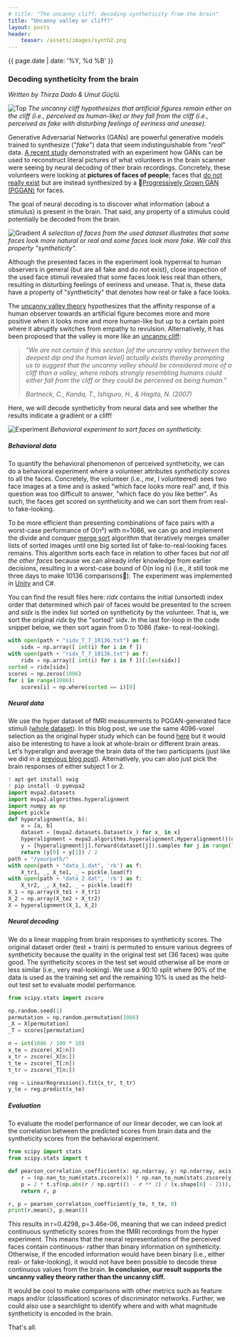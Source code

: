 ```yaml
---
# title: "The uncanny cliff: decoding syntheticity from the brain"
title: "Uncanny valley or cliff?"
layout: posts
header:
    teaser: /assets/images/synth2.png
---
```


{{ page.date | date: '%Y, %d %B' }}

### Decoding syntheticity from the brain

_Written by Thirza Dado & Umut Güçlü._

![Top](/assets/images/synth3.png)
*The uncanny cliff hypothesizes that artificial figures remain either on the cliff (i.e., perceived as human-like) or they fall from the cliff (i.e., perceived as fake with disturbing feelings of eeriness and unease).*

Generative Adversarial Networks (GANs) are powerful generative models trained to synthesize ("_fake_") data that seem indistinguishable from "_real_" data. [A recent study](https://www.nature.com/articles/s41598-021-03938-w) demonstrated with an experiment how GANs can be used to reconstruct literal pictures of what volunteers in the brain scanner were seeing by neural decoding of their brain recordings. Concretely, these volunteers were looking at **pictures of faces of people**; faces that [do not really exist](https://thispersondoesnotexist.com/) but are instead synthesized by a 🤖[Progressively Grown GAN (PGGAN)](https://github.com/tkarras/progressive_growing_of_gans) for faces.

The goal of neural decoding is to discover what information (about a stimulus) is present in the brain. That said, any property of a stimulus could potentially be decoded from the brain.

![Gradient](/assets/images/grad2.png)
*A selection of faces from the used dataset illustrates that some faces look more natural or real and some faces look more fake. We call this property "syntheticity".*

Although the presented faces in the experiment look hyperreal to human observers in general (but are all fake and do not exist), close inspection of the used face stimuli revealed that some faces look less real than others, resulting in disturbing feelings of eeriness and unease. That is, these data have a property of "syntheticity" that denotes how real or fake a face looks.

The [uncanny valley theory](https://web.ics.purdue.edu/~drkelly/MoriTheUncannyValley1970.pdf) hypothesizes that the affinity response of a human observer towards an artificial figure becomes more and more positive when it looks more and more human-like but up to a certain point where it abruptly switches from empathy to revulsion. Alternatively, it has been proposed that the valley is more like an [uncanny cliff](https://ieeexplore.ieee.org/stamp/stamp.jsp?arnumber=4415111&casa_token=VDO-WB9Ov5EAAAAA:JQY0Zg4MJUUOpjTcuTpoXxaGc51VdSXqjboQhzgD-3yijNYFhg2F69jr198-GiK_r8XRZFKKknSo&tag=1):

> _"We are not certain if this section [of the uncanny valley between the deepest dip and the human level] actually exists thereby prompting us to suggest that the uncanny valley should be considered more of a cliff than a valley, where robots strongly resembling humans could either fall from the cliff or they could be perceived as being human."_
>
><cite>Bartneck, C., Kanda, T., Ishiguro, H., & Hagita, N. (2007)</cite>

Here, we will decode syntheticity from neural data and see whether the results indicate a gradient or a cliff!

![Experiment](/assets/images/exp.png)
*Behavioral experiment to sort faces on syntheticity.*

##### Behavioral data

To quantify the behavioral phenomenon of perceived syntheticity, we can do a behavioral experiment where a volunteer attributes _syntheticity scores_ to all the faces. Concretely, the volunteer (i.e., _me_, I volunteered) sees two face images at a time and is asked "which face looks more real" and, if this question was too difficult to answer, "which face do you like better". As such, the faces get scored on syntheticity and we can sort them from real- to fake-looking.

To be more efficient than presenting combinations of face pairs with a worst-case performance of O(n²) with n=1086, we can go and implement the divide and conquer [merge sort](https://www.geeksforgeeks.org/merge-sort/) algorithm that iteratively merges smaller lists of sorted images until one big sorted list of fake-to-real-looking faces remains. This algorithm sorts each face in relation to other faces but _not all the other faces_ because we can already infer knowledge from earlier decisions, resulting in a worst-case bound of O(n log n) (i.e., it still took me three days to make 10136 comparisons😬). The experiment was implemented in [Unity](https://unity.com/) and C#.

You can find the result files here: _ridx_ contains the initial (unsorted) index order that determined which pair of faces would be presented to the screen and _sidx_ is the index list sorted on syntheticity by the volunteer. That is, we sort the original _ridx_ by the "sorted" _sidx_. In the last for-loop in the code snippet below, we then sort again from 0 to 1086 (fake- to real-looking).

```python
with open(path + "sidx_T_7_10136.txt") as f:
    sidx = np.array([ int(i) for i in f ])
with open(path + "ridx_T_7_10136.txt") as f:
    ridx = np.array([ int(i) for i in f ])[:len(sidx)]
sorted = ridx[sidx]
scores = np.zeros(1086)
for i in range(1086):
    scores[i] = np.where(sorted == i)[0]
```

##### Neural data
We use the hyper dataset of fMRI measurements to PGGAN-generated face stimuli ([whole dataset](https://openneuro.org/datasets/ds004280/versions/1.0.0)). In this blog post, we use the same 4096-voxel selection as the original hyper study which can be found [here](https://drive.google.com/drive/u/1/folders/1OW0cfnoP8_tZBGWLbpiPPX81QH9pusjv) but it would also be interesting to have a look at whole-brain or different brain areas. Let's hyperalign and average the brain data of the two participants (just like we did in a [previous blog post](https://medium.com/neural-coding-lab/neural-decoding-w-synthesized-reality-5eeb476f399)). Alternatively, you can also just pick the brain responses of either subject 1 or 2.

```python
! apt-get install swig
! pip install -U pymvpa2
import mvpa2.datasets
import mvpa2.algorithms.hyperalignment
import numpy as np
import pickle
def hyperalignment(a, b):
    x = [a, b]
    dataset = [mvpa2.datasets.Dataset(x_) for x_ in x]
    hyperalignment = mvpa2.algorithms.hyperalignment.Hyperalignment()(dataset)
    y = [hyperalignment[j].forward(dataset[j]).samples for j in range(len(dataset))]
    return (y[0] + y[1]) / 2
path = "/yourpath/"
with open(path + "data_1.dat", 'rb') as f:
    X_tr1, _, X_te1, _ = pickle.load(f)
with open(path + "data_2.dat", 'rb') as f:
    X_tr2, _, X_te2, _ = pickle.load(f)
X_1 = np.array(X_te1 + X_tr1)
X_2 = np.array(X_te2 + X_tr2)
X = hyperalignment(X_1, X_2)
```

##### Neural decoding
We do  a linear mapping from brain responses to syntheticity scores. The original dataset order (test + train) is permuted to ensure various degrees of syntheticity because the quality in the original test set (36 faces) was quite good. The syntheticity scores in the test set would otherwise all be more or less similar (i.e., very real-looking). We use a 90:10 split where 90% of the data is used as the training set and the remaining 10% is used as the held-out test set to evaluate model performance.

```python
from scipy.stats import zscore

np.random.seed(1)
permutation = np.random.permutation(1086)
_X = X[permutation]
_T = scores[permutation]

n = int(1086 / 100 * 10)
x_te = zscore(_X[:n])
x_tr = zscore(_X[n:])
t_te = zscore(_T[:n])
t_tr = zscore(_T[n:])

reg = LinearRegression().fit(x_tr, t_tr)
y_te = reg.predict(x_te)
```

##### Evaluation
To evaluate the model performance of our linear decoder, we can look at the correlation between the predicted scores from brain data and the syntheticity scores from the behavioral experiment.

```python
from scipy import stats
from scipy.stats import t

def pearson_correlation_coefficient(x: np.ndarray, y: np.ndarray, axis: int) -> np.ndarray:
    r = (np.nan_to_num(stats.zscore(x)) * np.nan_to_num(stats.zscore(y))).mean(axis)
    p = 2 * t.sf(np.abs(r / np.sqrt((1 - r ** 2) / (x.shape[0] - 2))), x.shape[0] - 2)
    return r, p

r, p = pearson_correlation_coefficient(y_te, t_te, 0)
print(r.mean(), p.mean())
```

This results in r=0.4298, p=3.46e-06, meaning that we can indeed predict continuous syntheticity scores from the fMRI recordings from the hyper experiment. This means that the neural representations of the perceived faces contain continuous- rather than binary information on syntheticity. Otherwise, if the encoded information would have been binary (i.e., either real- or fake-looking), it would not have been possible to decode these continuous values from the brain. **In conclusion, our result supports the uncanny valley theory rather than the uncanny cliff.**

It would be cool to make comparisons with other metrics such as feature maps and/or (classification) scores of discriminator networks. Further, we could also use a searchlight to identify where and with what magnitude syntheticity is encoded in the brain.

That's all.











